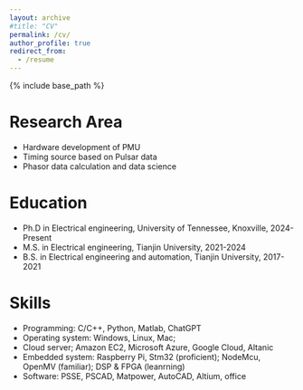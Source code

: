 ```yaml
---
layout: archive
#title: "CV"
permalink: /cv/
author_profile: true
redirect_from:
  - /resume
---
```


{% include base_path %}

Research Area
======
* Hardware development of PMU
* Timing source based on Pulsar data
* Phasor data calculation and data science

Education
======
* Ph.D in Electrical engineering, University of Tennessee, Knoxville, 2024-Present
* M.S. in Electrical engineering, Tianjin University, 2021-2024
* B.S. in Electrical engineering and automation, Tianjin University, 2017-2021
 
Skills
======
* Programming: C/C++, Python, Matlab, ChatGPT
* Operating system: Windows, Linux, Mac;
* Cloud server; Amazon EC2, Microsoft Azure, Google Cloud, Altanic
* Embedded system: Raspberry Pi, Stm32 (proficient); NodeMcu, OpenMV (familiar); DSP & FPGA (leanrning)
* Software: PSSE, PSCAD, Matpower, AutoCAD, Altium, office

